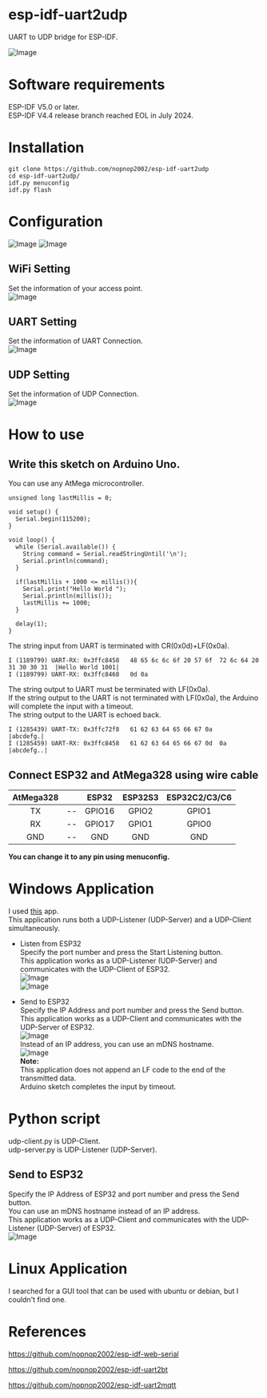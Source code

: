 # esp-idf-uart2udp
UART to UDP bridge for ESP-IDF.   

![Image](https://github.com/user-attachments/assets/a81ce56e-623d-4b42-88eb-07e5c5cb055a)

# Software requirements
ESP-IDF V5.0 or later.   
ESP-IDF V4.4 release branch reached EOL in July 2024.   


# Installation

```
git clone https://github.com/nopnop2002/esp-idf-uart2udp
cd esp-idf-uart2udp/
idf.py menuconfig
idf.py flash
```

# Configuration
![Image](https://github.com/user-attachments/assets/c72c8e65-54ba-4222-a8fa-0bbfd769b6f4)
![Image](https://github.com/user-attachments/assets/6e4fdd49-a535-4304-a2e9-a347c3f70e1f)

## WiFi Setting
Set the information of your access point.   
![Image](https://github.com/user-attachments/assets/6f00ec25-023f-4d48-b864-69a3261bdd0b)

## UART Setting
Set the information of UART Connection.   
![Image](https://github.com/user-attachments/assets/2903cf03-06d3-449f-a032-21d33652ff4d)

## UDP Setting
Set the information of UDP Connection.   
![Image](https://github.com/user-attachments/assets/10be168a-0604-4177-b0c8-4a7967beaccd)

# How to use   

## Write this sketch on Arduino Uno.   
You can use any AtMega microcontroller.   

```
unsigned long lastMillis = 0;

void setup() {
  Serial.begin(115200);
}

void loop() {
  while (Serial.available()) {
    String command = Serial.readStringUntil('\n');
    Serial.println(command);
  }

  if(lastMillis + 1000 <= millis()){
    Serial.print("Hello World ");
    Serial.println(millis());
    lastMillis += 1000;
  }

  delay(1);
}
```

The string input from UART is terminated with CR(0x0d)+LF(0x0a).   
```
I (1189799) UART-RX: 0x3ffc8458   48 65 6c 6c 6f 20 57 6f  72 6c 64 20 31 30 30 31  |Hello World 1001|
I (1189799) UART-RX: 0x3ffc8468   0d 0a
```

The string output to UART must be terminated with LF(0x0a).  
If the string output to the UART is not terminated with LF(0x0a), the Arduino will complete the input with a timeout.   
The string output to the UART is echoed back.   
```
I (1285439) UART-TX: 0x3ffc72f8   61 62 63 64 65 66 67 0a                           |abcdefg.|
I (1285459) UART-RX: 0x3ffc8458   61 62 63 64 65 66 67 0d  0a                       |abcdefg..|
```


## Connect ESP32 and AtMega328 using wire cable   

|AtMega328||ESP32|ESP32S3|ESP32C2/C3/C6|
|:-:|:-:|:-:|:-:|:-:|
|TX|--|GPIO16|GPIO2|GPIO1|
|RX|--|GPIO17|GPIO1|GPIO0|
|GND|--|GND|GND|GND|

__You can change it to any pin using menuconfig.__   


# Windows Application   
I used [this](https://sourceforge.net/projects/sockettest/) app.   
This application runs both a UDP-Listener (UDP-Server) and a UDP-Client simultaneously.   

- Listen from ESP32   
	Specify the port number and press the Start Listening button.   
	This application works as a UDP-Listener (UDP-Server) and communicates with the UDP-Client of ESP32.   
	![Image](https://github.com/user-attachments/assets/30bb42e3-6828-4926-bbe5-7f068ef4a052)   
	![Image](https://github.com/user-attachments/assets/c0ef903a-d0a8-4b68-b653-349fc01ac183)   

- Send to ESP32   
	Specify the IP Address and port number and press the Send button.   
	This application works as a UDP-Client and communicates with the UDP-Server of ESP32.   
	![Image](https://github.com/user-attachments/assets/f1d0002b-4f97-4ef4-8bf9-77eec030551e)   
	Instead of an IP address, you can use an mDNS hostname.   
	![Image](https://github.com/user-attachments/assets/5aafff5a-3bab-481d-b65f-98e3dc6fd25e)   
	__Note:__   
	This application does not append an LF code to the end of the transmitted data.   
	Arduino sketch completes the input by timeout.   

# Python script   
udp-client.py is UDP-Client.   
udp-server.py is UDP-Listener (UDP-Server).   


## Send to ESP32
Specify the IP Address of ESP32 and port number and press the Send button.   
You can use an mDNS hostname instead of an IP address.   
This application works as a UDP-Client and communicates with the UDP-Listener (UDP-Server) of ESP32.   
![Image](https://github.com/user-attachments/assets/0d0d742f-d1ce-41e9-a405-50258b702bf9)

# Linux Application
I searched for a GUI tool that can be used with ubuntu or debian, but I couldn't find one.   

# References

https://github.com/nopnop2002/esp-idf-web-serial

https://github.com/nopnop2002/esp-idf-uart2bt

https://github.com/nopnop2002/esp-idf-uart2mqtt
